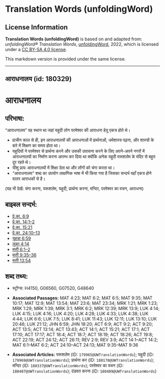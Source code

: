 # Translation Words (unfoldingWord)

## License Information

**Translation Words (unfoldingWord)** is based on and adapted from: _unfoldingWord® Translation Words_, [unfoldingWord](https://unfoldingword.org/utw), 2022, which is licensed under a [CC BY-SA 4.0 license](https://creativecommons.org/licenses/by-sa/4.0/legalcode.en).

This markdown version is provided under the same license.



--------------------------------

## आराधनालय (id: 180329)

आराधनालय
========

परिभाषा:
--------

“आराधनालय” वह स्थान था जहां यहूदी लोग परमेश्वर की आराधना हेतु एकत्र होते थे।

* प्राचीन काल से ही, इन आराधनालयों की आराधनाओं में प्रार्थनाओं, धर्मशास्त्र पढ़ना, और शास्त्रों के बारे में शिक्षण का समय होता था।
* यहूदियों ने परमेश्वर से प्रार्थना करने और उसकी उपासना करने के लिए अपने\-अपने नगरों में आराधनालयों का निर्माण करना आरम्भ कर दिया था क्योंकि अनेक यहूदी यरूशलेम के मंदिर से बहुत दूर रहते थे।
* यीशु प्रायः आराधनालयों में शिक्षा देता था और लोंगों को चंगा करता था।
* “आराधनालय” शब्द का उपयोग लाक्षणिक भाषा में भी किया गया है जिसका सन्दर्भ वहाँ एकत्र होने वालर आराधकों से है।

(यह भी देखें: चंगा करना, यरूशलेम, यहूदी, प्रार्थना करना, मन्दिर, परमेश्वर का वचन, आराधना)

बाइबल सन्दर्भ:
--------------

* [प्रे.का. 6:9](https://ref.ly/Acts6:9)
* [प्रे.का. 14:1–2](https://ref.ly/Acts14:1-Acts14:2)
* [प्रे.का. 15:21](https://ref.ly/Acts15:21)
* [प्रे.का. 24:10–13](https://ref.ly/Acts24:10-Acts24:13)
* [यूहन्ना 6:59](https://ref.ly/John6:59)
* [लूका 4:14](https://ref.ly/Luke4:14)
* [मत्ती 6:1–2](https://ref.ly/Matt6:1-Matt6:2)
* [मत्ती 9:35–36](https://ref.ly/Matt9:35-Matt9:36)
* [मत्ती 13:54](https://ref.ly/Matt13:54)

शब्द तथ्य:
----------

* स्ट्रोंग्स: H4150, G06560, G07520, G48640

* **Associated Passages:** MAT 4:23; MAT 6:2; MAT 6:5; MAT 9:35; MAT 10:17; MAT 12:9; MAT 13:54; MAT 23:6; MAT 23:34; MRK 1:21; MRK 1:23; MRK 1:29; MRK 1:39; MRK 3:1; MRK 6:2; MRK 12:39; MRK 13:9; LUK 4:14; LUK 4:15; LUK 4:16; LUK 4:20; LUK 4:28; LUK 4:33; LUK 4:38; LUK 4:44; LUK 6:6; LUK 7:5; LUK 8:41; LUK 11:43; LUK 12:11; LUK 13:10; LUK 20:46; LUK 21:12; JHN 6:59; JHN 18:20; ACT 6:9; ACT 9:2; ACT 9:20; ACT 13:5; ACT 13:14; ACT 13:43; ACT 14:1; ACT 15:21; ACT 17:1; ACT 17:10; ACT 17:17; ACT 18:4; ACT 18:7; ACT 18:19; ACT 18:26; ACT 19:8; ACT 22:19; ACT 24:12; ACT 26:11; REV 2:9; REV 3:9; ACT 14:1–ACT 14:2; MAT 6:1–MAT 6:2; ACT 24:10–ACT 24:13; MAT 9:35–MAT 9:36
* **Associated Articles:** यरूशलेम (ID: `179965@UWTranslationWords`); यहूदी (ID: `179969@UWTranslationWords`); प्रार्थना कर (ID: `180178@UWTranslationWords`); मन्दिर (ID: `180337@UWTranslationWords`); परमेश्‍वर का वचन (ID: `180407@UWTranslationWords`); दंडवत करना (ID: `180409@UWTranslationWords`)

